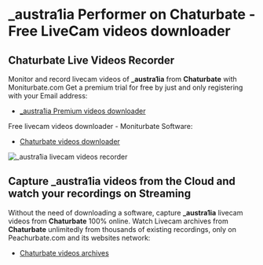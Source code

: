 # _austra1ia Performer on Chaturbate - Free LiveCam videos downloader

## Chaturbate Live Videos Recorder

Monitor and record livecam videos of **_austra1ia** from **Chaturbate** with Moniturbate.com
Get a premium trial for free by just and only registering with your Email address:
* [_austra1ia Premium videos downloader](https://moniturbate.com/request-demo-licence-key.html)

Free livecam videos downloader - Moniturbate Software:
* [Chaturbate videos downloader](https://moniturbate.com/moniturbate-download-software.html)

![_austra1ia livecam videos recorder](https://peachurnet.com/templates/moniturbate-software.png)


## Capture _austra1ia videos from the Cloud and watch your recordings on Streaming

Without the need of downloading a software, capture **_austra1ia** livecam videos from **Chaturbate** 100% online.
Watch Livecam archives from **Chaturbate** unlimitedly from thousands of existing recordings, only on Peachurbate.com and its websites network:
* [Chaturbate videos archives](https://peachurnet.com/)